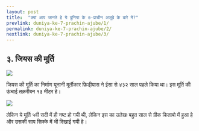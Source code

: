 ```yaml
---
layout: post
title:  "क्यां आप जानते हे ये दुनिया के ७-प्राचीन अजूबे के बारे में?"
prevlink: duniya-ke-7-prachin-ajube/1/
permalink: duniya-ke-7-prachin-ajube/2/
nextlink: duniya-ke-7-prachin-ajube/3/
---
```


## ३. जियस की मूर्ति ## 

<img src="https://1.bp.blogspot.com/-NDhBDunDtYs/WP857sMAHiI/AAAAAAAAAAo/J6bajKBMBcA5qqO3EdtzzpICiD8jMw69gCLcB/s1600/Statue_of_Zeus.jpg"><br/>

जियस की मूर्ति का निर्माण यूनानी मूर्तीकार फ़िडी्यास ने ईसा से ४३२ साल पहले किया था। इस मूर्ति की ऊंचाई तक़रीबन १३ मीटर हे।

<img src="https://4.bp.blogspot.com/-kTSJuTbAO3c/WP856UFSmoI/AAAAAAAAAAQ/DjiLmX2yAL8oX8hS8iN4LZFIr5Gv14HPACLcB/s1600/Forngrekiska_mynt_fr%252B%25C3%2591n_Elis_med_bilder_efter_Fidias_staty_av_Zeus_i_Olympias_Zeustempel.jpg">

लेकिन ये मूर्ति ५वी सदी में ही नष्ट हो गयी थी, लेकिन इस का उलेखः बहुत साल से ग्रीक किताबो में हुआ हे और उसकी साप सिक्के में भी दिखाई गयी हे।